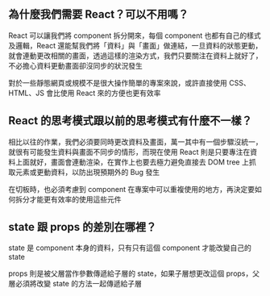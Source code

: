 ## 為什麼我們需要 React？可以不用嗎？
React 可以讓我們將 component 拆分開來，每個 component 也都有自己的樣式及邏輯，React 還能幫我們將「資料」與「畫面」做連結，一旦資料的狀態更動，就會連動更改相關的畫面，透過這樣的渲染方式，我們只要關注在資料上就好了，不必擔心資料更動畫面卻沒同步的狀況發生

對於一些靜態網頁或規模不是很大操作簡單的專案來說，或許直接使用 CSS、HTML、JS 會比使用 React 來的方便也更有效率

## React 的思考模式跟以前的思考模式有什麼不一樣？
相比以往的作業，我們必須要同時更改資料及畫面，萬一其中有一個步驟沒統一，就很有可能發生資料與畫面不同步的情形，而現在使用 React 則是只要專注在資料上面就好，畫面會連動渲染，在實作上也要去極力避免直接去 DOM tree 上抓取元素或更動資料，以防出現預期外的 Bug 發生

在切板時，也必須考慮到 component 在專案中可以重複使用的地方，再決定要如何拆分才能更有效率的使用這些元件

## state 跟 props 的差別在哪裡？
state 是 component 本身的資料，只有只有這個 component 才能改變自己的 state

props 則是被父層當作參數傳遞給子層的 state，如果子層想更改這個 props，父層必須將改變 state 的方法一起傳遞給子層
